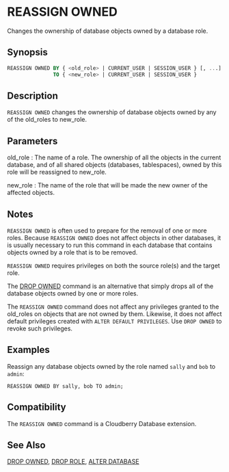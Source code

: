 # REASSIGN OWNED

Changes the ownership of database objects owned by a database role.

## Synopsis

```sql
REASSIGN OWNED BY { <old_role> | CURRENT_USER | SESSION_USER } [, ...]
               TO { <new_role> | CURRENT_USER | SESSION_USER }
```

## Description

`REASSIGN OWNED` changes the ownership of database objects owned by any of the old_roles to new_role.

## Parameters

old_role
:   The name of a role. The ownership of all the objects in the current database, and of all shared objects (databases, tablespaces), owned by this role will be reassigned to new_role.

new_role
:   The name of the role that will be made the new owner of the affected objects.

## Notes

`REASSIGN OWNED` is often used to prepare for the removal of one or more roles. Because `REASSIGN OWNED` does not affect objects in other databases, it is usually necessary to run this command in each database that contains objects owned by a role that is to be removed.

`REASSIGN OWNED` requires privileges on both the source role(s) and the target role.

The [DROP OWNED](/docs/sql-statements/sql-statement-drop-owned.md) command is an alternative that simply drops all of the database objects owned by one or more roles.

The `REASSIGN OWNED` command does not affect any privileges granted to the old_roles on objects that are not owned by them. Likewise, it does not affect default privileges created with `ALTER DEFAULT PRIVILEGES`. Use `DROP OWNED` to revoke such privileges.

## Examples

Reassign any database objects owned by the role named `sally` and `bob` to `admin`:

```
REASSIGN OWNED BY sally, bob TO admin;
```

## Compatibility

The `REASSIGN OWNED` command is a Cloudberry Database extension.

## See Also

[DROP OWNED](/docs/sql-statements/sql-statement-drop-owned.md), [DROP ROLE](/docs/sql-statements/sql-statement-drop-role.md), [ALTER DATABASE](/docs/sql-statements/sql-statement-alter-database.md)



